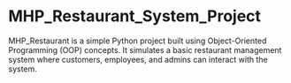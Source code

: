 # MHP_Restaurant_System_Project
MHP_Restaurant is a simple Python project built using Object-Oriented Programming (OOP) concepts. It simulates a basic restaurant management system where customers, employees, and admins can interact with the system.
